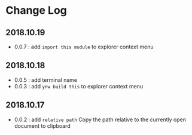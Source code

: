 # Change Log

## 2018.10.19

- 0.0.7 : add `import this module` to explorer context menu

## 2018.10.18

- 0.0.5 : add terminal name
- 0.0.3 : add `ynw build this` to explorer context menu

## 2018.10.17

- 0.0.2 : add `relative path` Copy the path relative to the currently open document to clipboard
